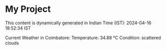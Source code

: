 # My Project

This content is dynamically generated in Indian Time (IST): 2024-04-16 18:52:34 IST


Current Weather in Coimbatore:
Temperature: 34.88 °C
Condition: scattered clouds
